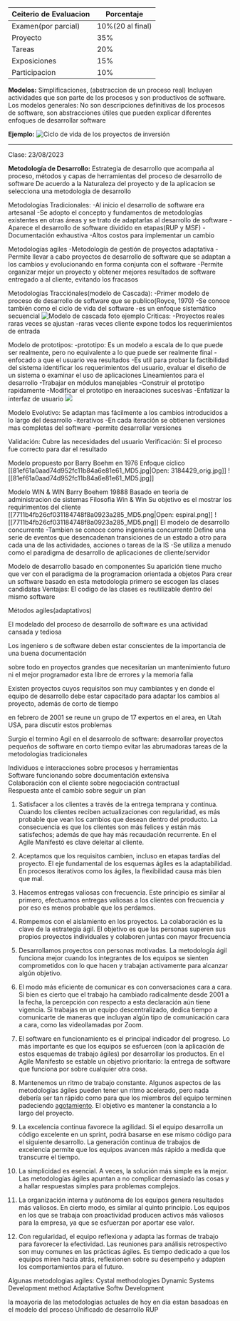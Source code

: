 | Ceiterio de Evaluacion | Porcentaje       |
| ---------------------- | ---------------- |
| Examen(por parcial)    | 10%(20 al final) |
| Proyecto               | 35%              |
| Tareas                 | 20%              |
| Exposiciones           | 15%              |
| Participacion          | 10%             |


**Modelos:**
Simplificaciones, (abstraccion de un proceso real)
Incluyen actividades que son parte de los procesos y son productivos de software.
Los modelos generales:
No son descripciones definitivas de los procesos de software, son abstracciones útiles que pueden explicar diferentes enfoques de desarrollar software

**Ejemplo:**
![Ciclo de vida de los proyectos de inversión](https://slideplayer.es/slide/1844603/7/images/2/Ciclo+de+vida+de+los+proyectos+de+inversi%C3%B3n.jpg)

---
Clase: 23/08/2023

**Metodología de Desarrollo:**
Estrategia de desarrollo que acompaña al proceso, métodos y capas de herramientas del proceso de desarrollo de software
De acuerdo a la Naturaleza del proyecto y de la aplicacion se selecciona una metodologia de desarrollo

Metodologías Tradicionales:
	-Al inicio el desarrollo de software era artesanal
	-Se adopto el concepto y fundamentos de metodologías existentes en otras áreas y se trato de adaptarlas al desarrollo de software
	-Aparece el desarrollo de software dividido en etapas(RUP y MSF)
	-Documentación exhaustiva
	-Altos costos para implementar un cambio

Metodologías agiles
	-Metodología de gestión de proyectos adaptativa
	-Permite llevar a cabo proyectos de desarrollo de software que se adaptan a los cambios y evolucionando en forma conjunta con el software
	-Permite organizar mejor un proyecto y obtener mejores resultados de software entregado a al cliente, evitando los fracasos

Metodologías Tracciónales(modelo de Cascada):
	-Primer  modelo de proceso de desarrollo de software que se publico(Royce, 1970)
	-Se conoce también como el ciclo de vida del software
	-es un enfoque sistemático secuencial
![Modelo de cascada foto ejemplo](https://upload.wikimedia.org/wikipedia/commons/thumb/2/2e/El_modelo_de_desarrollo_en_cascada.svg/350px-El_modelo_de_desarrollo_en_cascada.svg.png)
	Criticas:
		-Proyectos reales raras veces se ajustan
		-raras veces cliente expone todos los requerimientos de entrada

Modelo de prototipos:
	 -prototipo: Es un modelo a escala de lo que puede ser realmente, pero no equivalente a lo que puede ser realmente final
	-enfocado a que el usuario vea resultados
	-Es util para probar la factibilidad del sistema identificar los requerimientos del usuario, evaluar el diseño de un sistema o examinar el uso de aplicaciones
	Lineamientos para el desarrollo
		-Trabajar en módulos manejables
		-Construir el prototipo rapidamente
		-Modificar el prototipo en ineraaciones sucesivas
		-Enfatizar la interfaz de usuario
	![](https://3.bp.blogspot.com/-A9hq-_9d1zA/UHyUHTowaRI/AAAAAAAAAF0/qlOSSOmVwHM/s1600/construcciondeprototipos_gif.jpg)

Modelo Evolutivo:
Se adaptan mas fácilmente a los cambios introducidos a lo largo del desarrollo
	-iterativos
	-En cada iteración se obtienen versiones mas completas del software
	-permite desarrollar versiones

Validación:
	Cubre las necesidades del usuario
Verificación:
	Si el proceso fue correcto para dar el resultado

Modelo propuesto por Barry Boehm en 1976
Enfoque cíclico
[[81ef61a0aad74d952fc11b84a6e81e61_MD5.jpg|Open: 3184429_orig.jpg]]
![[81ef61a0aad74d952fc11b84a6e81e61_MD5.jpg]]

Modelo WIN & WIN
	Barry Boehem 19888
	Basado en teoria de administracion de sistemas
	Filosofia Win & Win
	Su objetivo es el mostrar los requirimentos del cliente
	[[7711b4fb26cf031184748f8a0923a285_MD5.png|Open: espiral.png]]
![[7711b4fb26cf031184748f8a0923a285_MD5.png]]
El modelo de desarrollo concurrente
	-Tambien se conoce como ingenieria concurrente
	Define una serie de eventos que desencadenan transiciones de un estado a otro para cada una de las actividades, acciones o tareas de la IS
	-Se utiliza a menudo como el paradigma de desarrollo
	de aplicaciones de cliente/servidor

Modelo de desarrollo basado en componentes
	Su aparición tiene mucho que ver con el paradigma de la programacion orientada a objetos
	Para crear un software basado en esta metodologia primero se escogen las clases candidatas
	Ventajas:
		El codigo de las clases es reutilizable dentro del mismo software 

Métodos agiles(adaptativos)

El modelado del proceso de desarrollo de software es una actividad cansada y tediosa

Los ingeniero s de software deben estar conscientes de la importancia de una buena documentación

sobre todo en proyectos grandes que necesitarían un mantenimiento futuro
ni el mejor programador esta libre de errores y la memoria falla

Existen proyectos cuyos requisitos son muy cambiantes y en donde el equipo de desarrollo debe estar capacitado para adaptar los cambios al proyecto, además de corto de tiempo

en febrero de 2001 se reune un grupo de 17 expertos en el area, en Utah USA, para discutir estos problemas

Surgio el termino Agil en el desarroolo de software:
desarrollar proyectos pequeños de software en corto tiempo
evitar las abrumadoras tareas de la metodologias tradicionales

Individuos e interacciones sobre procesos y herramientas  
Software funcionando sobre documentación extensiva  
Colaboración con el cliente sobre negociación contractual  
Respuesta ante el cambio sobre seguir un plan


1. Satisfacer a los clientes a través de la entrega temprana y continua. Cuando los clientes reciben actualizaciones con regularidad, es más probable que vean los cambios que desean dentro del producto. La consecuencia es que los clientes son más felices y están más satisfechos; además de que hay más recaudación recurrente. En el Agile Manifestó es clave deleitar al cliente.
    
2. Aceptamos que los requisitos cambien, incluso en etapas tardías del proyecto. El eje fundamental de los esquemas ágiles es la adaptabilidad. En procesos iterativos como los ágiles, la flexibilidad causa más bien que mal. 
    
3. Hacemos entregas valiosas con frecuencia. Este principio es similar al primero, efectuamos entregas valiosas a los clientes con frecuencia y por eso es menos probable que los perdamos. 
    
4. Rompemos con el aislamiento en los proyectos. La colaboración es la clave de la estrategia ágil. El objetivo es que las personas superen sus propios proyectos individuales y colaboren juntas con mayor frecuencia
    
5. Desarrollamos proyectos con personas motivadas. La metodología ágil funciona mejor cuando los integrantes de los equipos se sienten comprometidos con lo que hacen y trabajan activamente para alcanzar algún objetivo. 
    
6. El modo más eficiente de comunicar es con conversaciones cara a cara. Si bien es cierto que el trabajo ha cambiado radicalmente desde 2001 a la fecha, la percepción con respecto a esta declaración aún tiene vigencia. Si trabajas en un equipo descentralizado, dedica tiempo a comunicarte de maneras que incluyan algún tipo de comunicación cara a cara, como las videollamadas por Zoom. 
    
7. El software en funcionamiento es el principal indicador del progreso. Lo más importante es que los equipos se esfuercen (con la aplicación de estos esquemas de trabajo ágiles) por desarrollar los productos. En el Agile Manifesto se estable un objetivo prioritario: la entrega de software que funciona por sobre cualquier otra cosa.
    
8. Mantenemos un ritmo de trabajo constante. Algunos aspectos de las metodologías ágiles pueden tener un ritmo acelerado, pero nada debería ser tan rápido como para que los miembros del equipo terminen padeciendo [agotamiento](https://asana.com/es/resources/what-is-burnout). El objetivo es mantener la constancia a lo largo del proyecto.
    
9. La excelencia continua favorece la agilidad. Si el equipo desarrolla un código excelente en un sprint, podrá basarse en ese mismo código para el siguiente desarrollo. La generación continua de trabajos de excelencia permite que los equipos avancen más rápido a medida que transcurre el tiempo. 
    
10. La simplicidad es esencial. A veces, la solución más simple es la mejor. Las metodologías ágiles apuntan a no complicar demasiado las cosas y a hallar respuestas simples para problemas complejos. 
    
11. La organización interna y autónoma de los equipos genera resultados más valiosos. En cierto modo, es similar al quinto principio. Los equipos en los que se trabaja con proactividad producen activos más valiosos para la empresa, ya que se esfuerzan por aportar ese valor.
    
12. Con regularidad, el equipo reflexiona y adapta las formas de trabajo para favorecer la efectividad. Las reuniones para análisis retrospectivo son muy comunes en las prácticas ágiles. Es tiempo dedicado a que los equipos miren hacia atrás, reflexionen sobre su desempeño y adapten los comportamientos para el futuro.

Algunas metodologias agiles:
Cystal methodologies
Dynamic Systems Development method
Adaptative Softw Development


la moayoria de las metodologias actuales de hoy en dia estan basadoas en el modelo del proceso Unificado de desarrollo RUP
